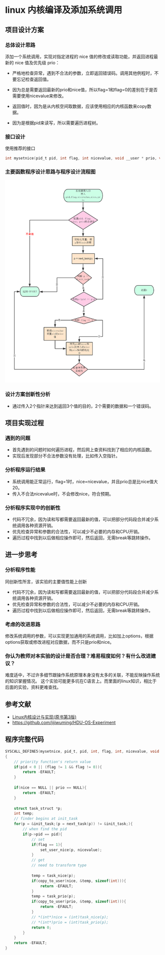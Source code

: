 # linux 内核编译及添加系统调用

## 项目设计方案

### 总体设计思路

添加一个系统调用，实现对指定进程的 nice 值的修改或读取功能，并返回进程最新的 nice 值及优先级 prio：

* 严格地检查异常，遇到不合法的参数，立即返回错误码。调用其他例程时，不要忘记检查返回值。

* 因为总是需要返回最新的prio和nice值，所以flag=1和flag=0的差别在于是否需要使用nicevalue来修改。

* 返回值时，因为是从内核空间取数据，应该使用相应的内核函数来copy数据。

* 因为是根据pid来读写，所以需要遍历进程树。

### 接口设计

使用推荐的接口

```C
int mysetnice(pid_t pid, int flag, int nicevalue, void __user * prio, void __user * nice);
```

### 主要函数程序设计思路与程序设计流程图

![程序流程图](../asset/条件结构流程图.png)

### 设计方案创新性分析

* 通过传入2个指针来达到返回3个值的目的，2个需要的数据和一个错误码。

## 项目实现过程

### 遇到的问题

* 首先遇到的问题时如何遍历进程，然后网上查资料找到了相应的内核函数。
* 实现后发现部分不合法参数没有处理，比如传入空指针。

### 分析程序运行结果

* 系统调用能正常运行，flag=1时，nice=nicevalue，并且prio总是比nice值大20。
* 传入不合法nicevalue时，不会修改nice，符合预期。

### 分析程序实现中的创新性

* 代码不冗余，因为读和写都需要返回最新的值，可以把部分代码段合并减少系统调用各种资源开销。
* 优先检查异常和参数的合法性，可以减少不必要的内存和CPU开销。
* 遍历过程中找到以后做相应操作即可，然后返回，无需break等跳转操作。

## 进一步思考

### 分析程序性能

同创新性所言，该实验的主要值性能上创新

* 代码不冗余，因为读和写都需要返回最新的值，可以把部分代码段合并减少系统调用各种资源开销。
* 优先检查异常和参数的合法性，可以减少不必要的内存和CPU开销。
* 遍历过程中找到以后做相应操作即可，然后返回，无需break等跳转操作。

### 考虑的改进思路

修改系统调用的参数，可以实现更加通用的系统调用，比如加上options，根据options获取或修改进程对应数据，而不只是prio和nice。

### 你认为教师对本实验的设计是否合理？难易程度如何？有什么改进建议？

难度适中，不过许多细节跟操作系统原理本身没有太多的关联，不能反映操作系统的知识掌握情况。
这个实验可能更多坑在C语言上。而里面的linux知识，相比于后面的实验，资料更难查找。

## 参考文献

* [Linux内核设计与实现(原书第3版)](https://book.douban.com/subject/6097773/)
* https://github.com/jijiwuming/HDU-OS-Experiment

## 程序完整代码

```C
SYSCALL_DEFINE5(mysetnice, pid_t, pid, int, flag, int, nicevalue, void __user *, prio, void __user *, nice)
{
	// priority function's return value
	if(pid < 0 || (flag != 1 && flag != 0)){
		return -EFAULT;
	}

	if(nice == NULL || prio == NULL){
		return -EFAULT;
	}

	struct task_struct *p;
	int temp;
	// finder begins at init_task
	for(p = &init_task;(p = next_task(p)) != &init_task;){
		// when find the pid
		if(p->pid == pid){
			// set
			if(flag == 1){
				set_user_nice(p, nicevalue);
			}
			// get
			// need to transform type
			
			temp = task_nice(p);
			if(copy_to_user(nice, &temp, sizeof(int))){
				return -EFAULT;
			}
			temp = task_prio(p);
			if(copy_to_user(prio, &temp, sizeof(int))){
				return -EFAULT;
			}
			// *(int*)nice = (int)task_nice(p);
			// *(int*)prio = (int)task_prio(p);
			return 0;
		}
	}
	return -EFAULT;
}
```